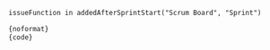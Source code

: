 
```txt
issueFunction in addedAfterSprintStart("Scrum Board", "Sprint")
```

```txt
{noformat}
{code}
```
